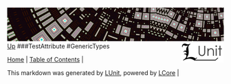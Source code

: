 ![](../Content/LUnit-banner-small.png "")
[<img style="float: right;" src="../Content/LUnit-logo-small.png">](../../README.md)
[Up](TestAttribute.md)
###TestAttribute
#GenericTypes

[Home](../../README.md) | [Table of Contents](../../TableOfContents.md) | 


This markdown was generated by [LUnit](https://github.com/CodeSingularity/LUnit), powered by [LCore](https://github.com/CodeSingularity/LCore) | 

